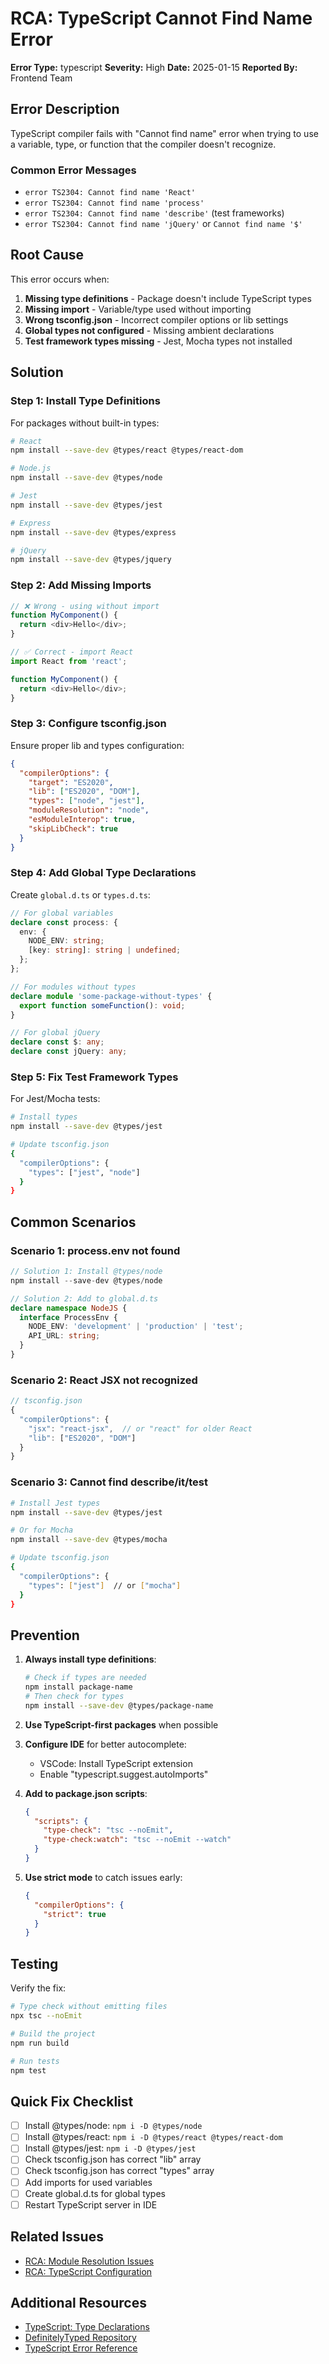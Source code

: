 # RCA: TypeScript Cannot Find Name Error

**Error Type:** typescript
**Severity:** High
**Date:** 2025-01-15
**Reported By:** Frontend Team

## Error Description

TypeScript compiler fails with "Cannot find name" error when trying to use a variable, type, or function that the compiler doesn't recognize.

### Common Error Messages
- `error TS2304: Cannot find name 'React'`
- `error TS2304: Cannot find name 'process'`
- `error TS2304: Cannot find name 'describe'` (test frameworks)
- `error TS2304: Cannot find name 'jQuery'` or `Cannot find name '$'`

## Root Cause

This error occurs when:
1. **Missing type definitions** - Package doesn't include TypeScript types
2. **Missing import** - Variable/type used without importing
3. **Wrong tsconfig.json** - Incorrect compiler options or lib settings
4. **Global types not configured** - Missing ambient declarations
5. **Test framework types missing** - Jest, Mocha types not installed

## Solution

### Step 1: Install Type Definitions

For packages without built-in types:

```bash
# React
npm install --save-dev @types/react @types/react-dom

# Node.js
npm install --save-dev @types/node

# Jest
npm install --save-dev @types/jest

# Express
npm install --save-dev @types/express

# jQuery
npm install --save-dev @types/jquery
```

### Step 2: Add Missing Imports

```typescript
// ❌ Wrong - using without import
function MyComponent() {
  return <div>Hello</div>;
}

// ✅ Correct - import React
import React from 'react';

function MyComponent() {
  return <div>Hello</div>;
}
```

### Step 3: Configure tsconfig.json

Ensure proper lib and types configuration:

```json
{
  "compilerOptions": {
    "target": "ES2020",
    "lib": ["ES2020", "DOM"],
    "types": ["node", "jest"],
    "moduleResolution": "node",
    "esModuleInterop": true,
    "skipLibCheck": true
  }
}
```

### Step 4: Add Global Type Declarations

Create `global.d.ts` or `types.d.ts`:

```typescript
// For global variables
declare const process: {
  env: {
    NODE_ENV: string;
    [key: string]: string | undefined;
  };
};

// For modules without types
declare module 'some-package-without-types' {
  export function someFunction(): void;
}

// For global jQuery
declare const $: any;
declare const jQuery: any;
```

### Step 5: Fix Test Framework Types

For Jest/Mocha tests:

```bash
# Install types
npm install --save-dev @types/jest

# Update tsconfig.json
{
  "compilerOptions": {
    "types": ["jest", "node"]
  }
}
```

## Common Scenarios

### Scenario 1: process.env not found

```typescript
// Solution 1: Install @types/node
npm install --save-dev @types/node

// Solution 2: Add to global.d.ts
declare namespace NodeJS {
  interface ProcessEnv {
    NODE_ENV: 'development' | 'production' | 'test';
    API_URL: string;
  }
}
```

### Scenario 2: React JSX not recognized

```typescript
// tsconfig.json
{
  "compilerOptions": {
    "jsx": "react-jsx",  // or "react" for older React
    "lib": ["ES2020", "DOM"]
  }
}
```

### Scenario 3: Cannot find describe/it/test

```bash
# Install Jest types
npm install --save-dev @types/jest

# Or for Mocha
npm install --save-dev @types/mocha

# Update tsconfig.json
{
  "compilerOptions": {
    "types": ["jest"]  // or ["mocha"]
  }
}
```

## Prevention

1. **Always install type definitions**:
   ```bash
   # Check if types are needed
   npm install package-name
   # Then check for types
   npm install --save-dev @types/package-name
   ```

2. **Use TypeScript-first packages** when possible

3. **Configure IDE** for better autocomplete:
   - VSCode: Install TypeScript extension
   - Enable "typescript.suggest.autoImports"

4. **Add to package.json scripts**:
   ```json
   {
     "scripts": {
       "type-check": "tsc --noEmit",
       "type-check:watch": "tsc --noEmit --watch"
     }
   }
   ```

5. **Use strict mode** to catch issues early:
   ```json
   {
     "compilerOptions": {
       "strict": true
     }
   }
   ```

## Testing

Verify the fix:

```bash
# Type check without emitting files
npx tsc --noEmit

# Build the project
npm run build

# Run tests
npm test
```

## Quick Fix Checklist

- [ ] Install @types/node: `npm i -D @types/node`
- [ ] Install @types/react: `npm i -D @types/react @types/react-dom`
- [ ] Install @types/jest: `npm i -D @types/jest`
- [ ] Check tsconfig.json has correct "lib" array
- [ ] Check tsconfig.json has correct "types" array
- [ ] Add imports for used variables
- [ ] Create global.d.ts for global types
- [ ] Restart TypeScript server in IDE

## Related Issues

- [RCA: Module Resolution Issues](./module-resolution-rca.md)
- [RCA: TypeScript Configuration](./typescript-config-rca.md)

## Additional Resources

- [TypeScript: Type Declarations](https://www.typescriptlang.org/docs/handbook/2/type-declarations.html)
- [DefinitelyTyped Repository](https://github.com/DefinitelyTyped/DefinitelyTyped)
- [TypeScript Error Reference](https://typescript.tv/errors/)
